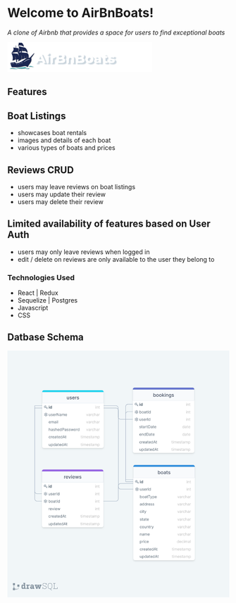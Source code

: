# Welcome to AirBnBoats!

_A clone of Airbnb that provides a space for users to find exceptional boats_

[<img src="frontend/images/AirBnBoats-logo.png" alt="airBnBoats-logo"/>](https://airbnboats-app.herokuapp.com/)

## Features

## Boat Listings
* showcases boat rentals
* images and details of each boat
* various types of boats and prices


## Reviews CRUD
* users may leave reviews on boat listings 
* users may update their review
* users may delete their review 

## Limited availability of features based on User Auth
* users may only leave reviews when logged in
* edit / delete on reviews are only available to the user they belong to

### Technologies Used
* React | Redux
* Sequelize | Postgres
* Javascript
* CSS

## Datbase Schema 

<img src="frontend/images/airbnboats-db-schema.png" alt="db-schema"/>

